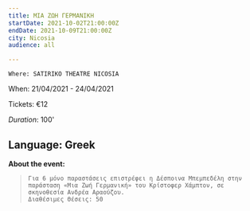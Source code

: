 ```yaml
---
title: ΜΙΑ ΖΩΗ ΓΕΡΜΑΝΙΚΗ
startDate: 2021-10-02T21:00:00Z
endDate: 2021-10-09T21:00:00Z
city: Nicosia
audience: all

---
```

    Where: SATIRIKO THEATRE NICOSIA

When: 21/04/2021 - 24/04/2021

Tickets: €12

_Duration_: 100'

## Language: Greek

**About the event:**

>     Για 6 μόνο παραστάσεις επιστρέφει η Δέσποινα Μπεμπεδέλη στην παράσταση «Μια Ζωή Γερμανική» του Κρίστοφερ Χάμπτον, σε σκηνοθεσία Ανδρέα Αραούζου.
>     Διαθέσιμες Θέσεις: 50